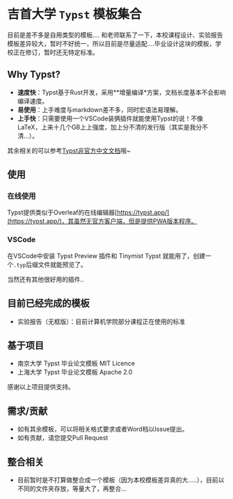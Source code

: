 # 吉首大学 `Typst` 模板集合

目前是差不多是自用类型的模板.... 和老师联系了一下，本校课程设计、实验报告模板差异较大，暂时不好统一，所以目前是尽量适配....毕业设计这块的模板，学校正在修订，暂时还无特定标准。

## Why Typst?

- **速度快**：Typst基于Rust开发，采用**增量编译*方案，文档长度基本不会影响编译速度。
- **易使用**：上手难度与markdown差不多，同时宏语法易理解。
- **上手快**：只需要使用一个VSCode装俩插件就能使用Typst的说！不像LaTeX，上来十几个GB上上强度，加上分不清的发行版（其实是我分不清...）。

其余相关的可以参考[Typst非官方中文文档](https://typst-doc-cn.github.io/docs/)哦~

## 使用

### 在线使用

Typst提供类似于Overleaf的在线编辑器[https://typst.app/](https://typst.app/)，其虽然无官方客户端，但是提供PWA版本程序。

### VSCode

在VSCode中安装 Typst Preview 插件和 Tinymist Typst 就能用了，创建一个`.typ`后缀文件就能预览了。

当然还有其他很好用的插件..

## 目前已经完成的模板

- 实验报告（无框版）：目前计算机学院部分课程正在使用的标准

## 基于项目

- 南京大学 Typst 毕业论文模板 MIT Licence
- 上海大学 Typst 毕业论文模板 Apache 2.0

感谢以上项目提供支持。

## 需求/贡献

- 如有其余模板，可以将相关格式要求或者Word档以Issue提出。
- 如有贡献，请您提交Pull Request

## 整合相关

- 目前暂时是不打算做整合成一个模板（因为本校模板差异真的大.....），目前以不同的文件夹存放，等量大了，再整合...
